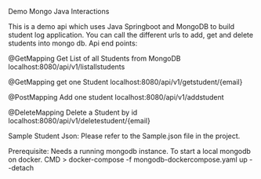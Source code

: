 Demo Mongo Java Interactions

This is a demo api which uses Java Springboot and MongoDB to build student log application.
You can call the different urls to add, get and delete students into mongo db. 
Api end points:

@GetMapping
Get List of all Students from MongoDB
localhost:8080/api/v1/listallstudents

@GetMapping
get one Student
localhost:8080/api/v1/getstudent/{email}

@PostMapping
Add one student
localhost:8080/api/v1/addstudent

@DeleteMapping
Delete a Student by id
localhost:8080/api/v1/deletestudent/{email}

Sample Student Json:
Please refer to the Sample.json file in the project.

Prerequisite:
Needs a running mongodb instance.
To start a local mongodb on docker.
CMD > docker-compose -f mongodb-dockercompose.yaml up --detach 